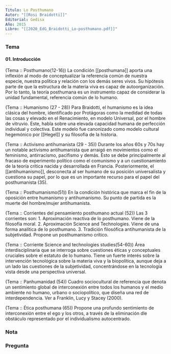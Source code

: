 ```yaml
---
Titulo: Lo Posthumano
Autor: "[[Rosi Braidotti]]"
Editorial: Gedisa
Año: 2015
Libro: "[[2020_EdG_Braidotti_Lo-posthumano.pdf]]"
---
```


### Tema
#### 01. Introducción

(Tema :: Posthumano(12-16))
	La condición [[posthumana]] aporta una inflexión al modo de conceptualizar la referencia común de nuestra especie, nuestra política y relación con los demás seres vivos. Su hipótesis parte de que la estructura de la materia viva es capaz de autoorganización. 
	Por lo tanto, la teoría posthumana es un instrumento capaz de considerar la unidad fundamental, referencia común de lo humano. 

(Tema :: Humanismo (27 - 28))
	Para Braidotti, el humanismo es la idea clásica del hombre, identificado por Protágoras como la medidad de todas las cosas y elevado en el Renacimiento, en modelo Universal, por el hombre de vitruvio. Este, habla sobre una elevada capacidad humana de perfección individual y colectiva.
	Este modelo fue canonizado como modelo cultural hegemónico por [[Hegel]] y su filosofia de la historia. 
		
(Tema :: Activismo antihumanista (29 - 35))
	Durante los años 60s y 70s hay un notable activismo antihumanista que arraigó en movimientos como el feminismo, antirracismo, pacifismo y demás. Esto se debe principalmente al fracaso de experimento político como el comunismo y a un cuestionamiento de la teoría crítica nacida y desarrollada en Francia.
	Posteriormente, el [[antihumanismo]], desconecta al ser humano de su posición universalista y cuestiona su papel, por lo que es un importante recurso para el papel del posthumanista (35).

(Tema :: Posthumanismo(51))
	En la condición histórica que marca el fin de la oposición entre humanismo y antihumanismo. Su punto de partida es la muerte del hombre/mujer antihumanista.

(Tema :: Corrientes del pensamiento posthumano actual (52))
	Las 3 corrientes son:
	1. Aproximación reactiva de lo posthumano. Viene de la filosofía moral.
	2. Aproximación Science and Technologies. Viene de una forma analítica de lo posthumano.
	3. Tradición filosófica antihumanista de la subjetividad. Propone un posthumanismo crítico.

(Tema :: Corriente Science and technologies studies(54-60))
	Área interdisciplinaria que se interroga sobre cuestiones éticas y conceptuales cruciales sobre el estatuto de lo humano. Tiene un fuerte interés sobre la intervención tecnológica sobre la materia viva y la biopolítica, aunque deja a un lado las cuestiones de la subjetividad, concentrándose en la tecnología vista desde una perspectiva universal.

(Tema :: Panhumanidad (54))
	Cuadro sociocultural de referencia que denota un sentimiento global de interconexión entre todos los humanos y el medio ambiente no humano, urbano o sociopolítico, que diseña una red de interdependencia. Ver a Franklin, Lucy y Stacey (2000).

(Tema :: Ética posthumana (65))
	Propone una profundo sentimiento de interconexión entre el ego y los otros, a través de la eliminación dle obstáculo representado por el individualismo autocentrado. 



	
	
> 

	




	
	
	

### Nota


### Pregunta


